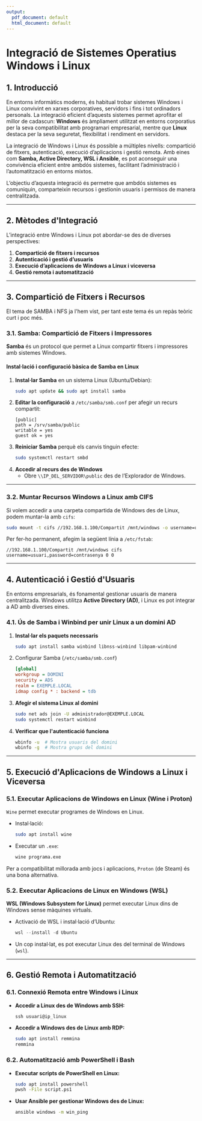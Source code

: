 ```yaml
---
output:
  pdf_document: default
  html_document: default
---
```

# Integració de Sistemes Operatius Windows i Linux

## 1. Introducció 
En entorns informàtics moderns, és habitual trobar sistemes Windows i Linux convivint en xarxes corporatives, servidors i fins i tot ordinadors personals. La integració eficient d’aquests sistemes permet aprofitar el millor de cadascun: **Windows** és àmpliament utilitzat en entorns corporatius per la seva compatibilitat amb programari empresarial, mentre que **Linux** destaca per la seva seguretat, flexibilitat i rendiment en servidors.  

La integració de Windows i Linux és possible a múltiples nivells: compartició de fitxers, autenticació, execució d’aplicacions i gestió remota. Amb eines com **Samba, Active Directory, WSL i Ansible**, es pot aconseguir una convivència eficient entre ambdós sistemes, facilitant l’administració i l’automatització en entorns mixtos.

L’objectiu d’aquesta integració és permetre que ambdós sistemes es comuniquin, comparteixin recursos i gestionin usuaris i permisos de manera centralitzada.  


---

## 2. Mètodes d'Integració

L’integració entre Windows i Linux pot abordar-se des de diverses perspectives:  

1. **Compartició de fitxers i recursos**  
2. **Autenticació i gestió d’usuaris**  
3. **Execució d’aplicacions de Windows a Linux i viceversa**  
4. **Gestió remota i automatització**  

---

## 3. Compartició de Fitxers i Recursos

El tema de SAMBA i NFS ja l'hem vist, per tant este tema és un repàs teòric curt i poc més.

### 3.1. Samba: Compartició de Fitxers i Impressores

**Samba** és un protocol que permet a Linux compartir fitxers i impressores amb sistemes Windows.  

#### Instal·lació i configuració bàsica de Samba en Linux
1. **Instal·lar Samba** en un sistema Linux (Ubuntu/Debian):  
   ```bash
   sudo apt update && sudo apt install samba
   ```  
2. **Editar la configuració** a `/etc/samba/smb.conf` per afegir un recurs compartit:  
   ```
   [public]
   path = /srv/samba/public
   writable = yes
   guest ok = yes
   ```  
3. **Reiniciar Samba** perquè els canvis tinguin efecte:  
   ```bash
   sudo systemctl restart smbd
   ```  
4. **Accedir al recurs des de Windows**  
   - Obre `\\IP_DEL_SERVIDOR\public` des de l’Explorador de Windows.  

---

### 3.2. Muntar Recursos Windows a Linux amb CIFS

Si volem accedir a una carpeta compartida de Windows des de Linux, podem muntar-la amb `cifs`:  

```bash
sudo mount -t cifs //192.168.1.100/Compartit /mnt/windows -o username=usuari,password=contrasenya
```  

Per fer-ho permanent, afegim la següent línia a `/etc/fstab`:  
```
//192.168.1.100/Compartit /mnt/windows cifs username=usuari,password=contrasenya 0 0
```  

---

## 4. Autenticació i Gestió d'Usuaris

En entorns empresarials, és fonamental gestionar usuaris de manera centralitzada. Windows utilitza **Active Directory (AD)**, i Linux es pot integrar a AD amb diverses eines.  

### 4.1. Ús de Samba i Winbind per unir Linux a un domini AD

1. **Instal·lar els paquets necessaris**  
   ```bash
   sudo apt install samba winbind libnss-winbind libpam-winbind
   ```  

2. Configurar Samba (`/etc/samba/smb.conf`)  
   ```ini
   [global]
   workgroup = DOMINI
   security = ADS
   realm = EXEMPLE.LOCAL
   idmap config * : backend = tdb
   ```

3. **Afegir el sistema Linux al domini**  
   ```bash
   sudo net ads join -U administrador@EXEMPLE.LOCAL
   sudo systemctl restart winbind
   ```  

4. **Verificar que l'autenticació funciona**  
   ```bash
   wbinfo -u  # Mostra usuaris del domini
   wbinfo -g  # Mostra grups del domini
   ```

---

## 5. Execució d'Aplicacions de Windows a Linux i Viceversa  

### 5.1. Executar Aplicacions de Windows en Linux (Wine i Proton)  
`Wine` permet executar programes de Windows en Linux.  

- Instal·lació:  
  ```bash
  sudo apt install wine
  ```  
- Executar un `.exe`:  
  ```bash
  wine programa.exe
  ```  

Per a compatibilitat millorada amb jocs i aplicacions, `Proton` (de Steam) és una bona alternativa.  

### 5.2. Executar Aplicacions de Linux en Windows (WSL)  
**WSL (Windows Subsystem for Linux)** permet executar Linux dins de Windows sense màquines virtuals.  

- Activació de WSL i instal·lació d’Ubuntu:  
  ```powershell
  wsl --install -d Ubuntu
  ```  
- Un cop instal·lat, es pot executar Linux des del terminal de Windows (`wsl`).

---

## 6. Gestió Remota i Automatització

### 6.1. Connexió Remota entre Windows i Linux 
- **Accedir a Linux des de Windows amb SSH:**  
  ```powershell
  ssh usuari@ip_linux
  ```  
- **Accedir a Windows des de Linux amb RDP:**  
  ```bash
  sudo apt install remmina
  remmina
  ```  

### 6.2. Automatització amb PowerShell i Bash  
- **Executar scripts de PowerShell en Linux:**  
  ```bash
  sudo apt install powershell
  pwsh -File script.ps1
  ```  
- **Usar Ansible per gestionar Windows des de Linux:**  
  ```bash
  ansible windows -m win_ping
  ```

